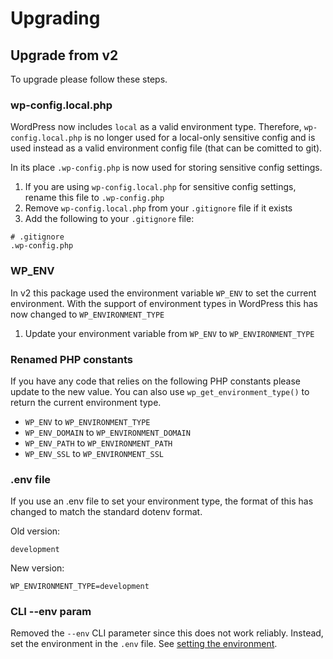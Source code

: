 # Upgrading

## Upgrade from v2

To upgrade please follow these steps.

### wp-config.local.php

WordPress now includes `local` as a valid environment type. Therefore, `wp-config.local.php` is no longer used for a 
local-only sensitive config and is used instead as a valid environment config file (that can be comitted to git).  

In its place `.wp-config.php` is now used for storing sensitive config settings.

1. If you are using `wp-config.local.php` for sensitive config settings, rename this file to `.wp-config.php`
2. Remove `wp-config.local.php` from your `.gitignore` file if it exists
3. Add the following to your `.gitignore` file:

```
# .gitignore
.wp-config.php
```

### WP_ENV

In v2 this package used the environment variable `WP_ENV` to set the current environment. With the support of environment 
types in WordPress this has now changed to `WP_ENVIRONMENT_TYPE`

1. Update your environment variable from `WP_ENV` to `WP_ENVIRONMENT_TYPE`

### Renamed PHP constants

If you have any code that relies on the following PHP constants please update to the new value. You can also use 
`wp_get_environment_type()` to return the current environment type.

* `WP_ENV` to `WP_ENVIRONMENT_TYPE`
* `WP_ENV_DOMAIN` to `WP_ENVIRONMENT_DOMAIN`
* `WP_ENV_PATH` to `WP_ENVIRONMENT_PATH`
* `WP_ENV_SSL` to `WP_ENVIRONMENT_SSL`

### .env file

If you use an .env file to set your environment type, the format of this has changed to match the standard dotenv format.

Old version:

```
development
```

New version:

```
WP_ENVIRONMENT_TYPE=development
```

### CLI --env param

Removed the `--env` CLI parameter since this does not work reliably. Instead, set the environment in the `.env` file. See 
[setting the environment](setting-the-environment.md).